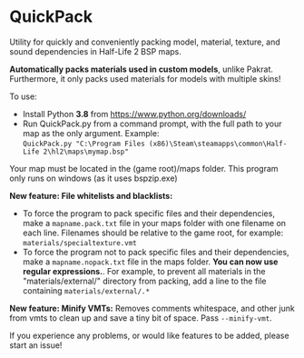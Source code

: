 # QuickPack
Utility for quickly and conveniently packing model, material, texture, and sound dependencies in Half-Life 2 BSP maps.

**Automatically packs materials used in custom models**, unlike Pakrat. Furthermore, it only packs used materials for models with multiple skins!

To use:  
* Install Python **3.8** from https://www.python.org/downloads/  
* Run QuickPack.py from a command prompt, with the full path to your map as the only argument. Example:  
`QuickPack.py "C:\Program Files (x86)\Steam\steamapps\common\Half-Life 2\hl2\maps\mymap.bsp"`

Your map must be located in the (game root)/maps folder. This program only runs on windows (as it uses bspzip.exe)

**New feature: File whitelists and blacklists:**
* To force the program to pack specific files and their dependencies, make a `mapname.pack.txt` file in your maps folder with one filename on each line. Filenames should be relative to the game root, for example: `materials/specialtexture.vmt`
* To force the program not to pack specific files and their dependencies, make a `mapname.nopack.txt` file in the maps folder. **You can now use regular expressions.**. For example, to prevent all materials in the "materials/external/" directory from packing, add a line to the file containing `materials/external/.*`

**New feature: Minify VMTs:**
Removes comments whitespace, and other junk from vmts to clean up and save a tiny bit of space. Pass `--minify-vmt`.

If you experience any problems, or would like features to be added, please start an issue!
